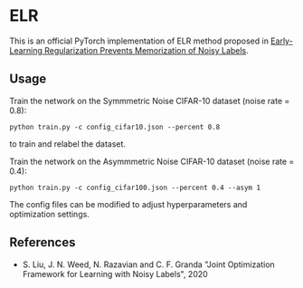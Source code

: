 # ELR
This is an official PyTorch implementation of ELR method proposed in [Early-Learning Regularization Prevents Memorization of Noisy Labels](). 


## Usage
Train the network on the Symmmetric Noise CIFAR-10 dataset (noise rate = 0.8):

```
python train.py -c config_cifar10.json --percent 0.8
```
to train and relabel the dataset.


Train the network on the Asymmmetric Noise CIFAR-10 dataset (noise rate = 0.4):

```
python train.py -c config_cifar100.json --percent 0.4 --asym 1
```

The config files can be modified to adjust hyperparameters and optimization settings. 


## References
- S. Liu, J. N. Weed, N. Razavian and C. F. Granda "Joint Optimization Framework for Learning with Noisy Labels", 2020